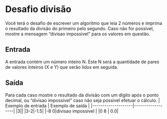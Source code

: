 # Desafio divisão
Você terá o desafio de escrever um algoritmo que leia 2 números e imprima o resultado da divisão do primeiro pelo segundo. Caso não for possível, mostre a mensagem “divisao impossivel” para os valores em questão.
## Entrada
A entrada contém um número inteiro N. Este N será a quantidade de pares de valores inteiros (X e Y) que serão lidos em seguida.
## Saída
Para cada caso mostre o resultado da divisão com um dígito após o ponto decimal, ou “divisao impossivel” caso não seja possível efetuar o cálculo.
| Exemplo de entrada | Exemplo de saída |
|--------------------|------------------|
|3||
|3-2|-1.5|
|-8 0|divisao impossivel |
|0 8 | 0.0|
